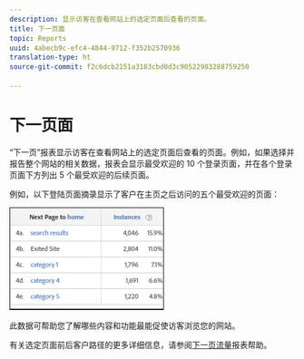```yaml
---
description: 显示访客在查看网站上的选定页面后查看的页面。
title: 下一页面
topic: Reports
uuid: 4abecb9c-efc4-4844-9712-f352b2570936
translation-type: ht
source-git-commit: f2c6dcb2151a3183cbd0d3c90522983288759250

---
```



# 下一页面

“下一页”报表显示访客在查看网站上的选定页面后查看的页面。例如，如果选择并报告整个网站的相关数据，报表会显示最受欢迎的 10 个登录页面，并在各个登录页面下方列出 5 个最受欢迎的后续页面。

例如，以下登陆页面摘录显示了客户在主页之后访问的五个最受欢迎的页面：

![](assets/nextpage.png)

此数据可帮助您了解哪些内容和功能最能促使访客浏览您的网站。

有关选定页面前后客户路径的更多详细信息，请参阅[下一页流量](https://docs.adobe.com/content/help/zh-Hans/analytics/components/variables/dimensions-reports/reports-next-page-flow.html)报表帮助。

